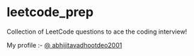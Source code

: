 # leetcode_prep
Collection of LeetCode questions to ace the coding interview!


My profile :- [@ abhijitavadhootdeo2001](https://leetcode.com/abhijitavadhootdeo2001/)
